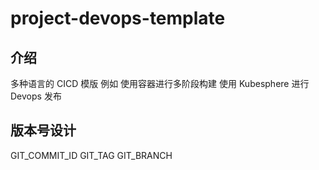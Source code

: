 # project-devops-template

## 介绍

   多种语言的 CICD 模版 
   例如
	使用容器进行多阶段构建 
 	使用 Kubesphere 进行 Devops 发布

## 版本号设计
   GIT_COMMIT_ID
   GIT_TAG
   GIT_BRANCH
   
